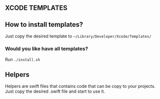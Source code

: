 ## XCODE TEMPLATES

## How to install templates?

Just copy the desired template to `~/Library/Developer/Xcode/Templates/`

### Would you like have all templates? 

Run `./install.sh`

## Helpers

Helpers are swift files that contains code that can be copy to your projects. Just copy the desired .swift file and start to use it.
